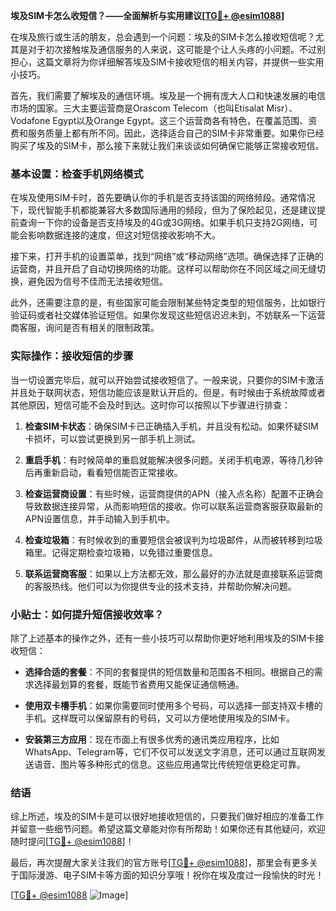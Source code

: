 **埃及SIM卡怎么收短信？——全面解析与实用建议[[TG💪+ @esim1088](https://t.me/s/esim1088)]**

在埃及旅行或生活的朋友，总会遇到一个问题：埃及的SIM卡怎么接收短信呢？尤其是对于初次接触埃及通信服务的人来说，这可能是个让人头疼的小问题。不过别担心，这篇文章将为你详细解答埃及SIM卡接收短信的相关内容，并提供一些实用小技巧。

首先，我们需要了解埃及的通信环境。埃及是一个拥有庞大人口和快速发展的电信市场的国家。三大主要运营商是Orascom Telecom（也叫Etisalat Misr）、Vodafone Egypt以及Orange Egypt。这三个运营商各有特色，在覆盖范围、资费和服务质量上都有所不同。因此，选择适合自己的SIM卡非常重要。如果你已经购买了埃及的SIM卡，那么接下来就让我们来谈谈如何确保它能够正常接收短信。

### 基本设置：检查手机网络模式

在埃及使用SIM卡时，首先要确认你的手机是否支持该国的网络频段。通常情况下，现代智能手机都能兼容大多数国际通用的频段，但为了保险起见，还是建议提前查询一下你的设备是否支持埃及的4G或3G网络。如果手机只支持2G网络，可能会影响数据连接的速度，但这对短信接收影响不大。

接下来，打开手机的设置菜单，找到“网络”或“移动网络”选项。确保选择了正确的运营商，并且开启了自动切换网络的功能。这样可以帮助你在不同区域之间无缝切换，避免因为信号不佳而无法接收短信。

此外，还需要注意的是，有些国家可能会限制某些特定类型的短信服务，比如银行验证码或者社交媒体验证短信。如果你发现这些短信迟迟未到，不妨联系一下运营商客服，询问是否有相关的限制政策。

### 实际操作：接收短信的步骤

当一切设置完毕后，就可以开始尝试接收短信了。一般来说，只要你的SIM卡激活并且处于联网状态，短信功能应该是默认开启的。但是，有时候由于系统故障或者其他原因，短信可能不会及时到达。这时你可以按照以下步骤进行排查：

1. **检查SIM卡状态**：确保SIM卡已正确插入手机，并且没有松动。如果怀疑SIM卡损坏，可以尝试更换到另一部手机上测试。
   
2. **重启手机**：有时候简单的重启就能解决很多问题。关闭手机电源，等待几秒钟后再重新启动，看看短信能否正常接收。

3. **检查运营商设置**：有些时候，运营商提供的APN（接入点名称）配置不正确会导致数据连接异常，从而影响短信的接收。你可以联系运营商客服获取最新的APN设置信息，并手动输入到手机中。

4. **检查垃圾箱**：有时候收到的重要短信会被误判为垃圾邮件，从而被转移到垃圾箱里。记得定期检查垃圾箱，以免错过重要信息。

5. **联系运营商客服**：如果以上方法都无效，那么最好的办法就是直接联系运营商的客服热线。他们可以为你提供专业的技术支持，并帮助你解决问题。

### 小贴士：如何提升短信接收效率？

除了上述基本的操作之外，还有一些小技巧可以帮助你更好地利用埃及的SIM卡接收短信：

- **选择合适的套餐**：不同的套餐提供的短信数量和范围各不相同。根据自己的需求选择最划算的套餐，既能节省费用又能保证通信畅通。
  
- **使用双卡槽手机**：如果你需要同时使用多个号码，可以选择一部支持双卡槽的手机。这样既可以保留原有的号码，又可以方便地使用埃及的SIM卡。

- **安装第三方应用**：现在市面上有很多优秀的通讯类应用程序，比如WhatsApp、Telegram等，它们不仅可以发送文字消息，还可以通过互联网发送语音、图片等多种形式的信息。这些应用通常比传统短信更稳定可靠。

### 结语

综上所述，埃及的SIM卡是可以很好地接收短信的，只要我们做好相应的准备工作并留意一些细节问题。希望这篇文章能对你有所帮助！如果你还有其他疑问，欢迎随时提问[[TG💪+ @esim1088](https://t.me/s/esim1088)]！

最后，再次提醒大家关注我们的官方账号[[TG💪+ @esim1088](https://t.me/s/esim1088)]，那里会有更多关于国际漫游、电子SIM卡等方面的知识分享哦！祝你在埃及度过一段愉快的时光！

[[TG💪+ @esim1088](https://t.me/s/esim1088) ![Image](https://i.postimg.cc/4NQfJmqS/Snipaste-2025-05-13-00-14-12.png)]